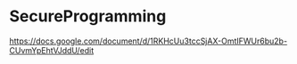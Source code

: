 # SecureProgramming
<https://docs.google.com/document/d/1RKHcUu3tccSjAX-OmtIFWUr6bu2b-CUvmYpEhtVJddU/edit>
